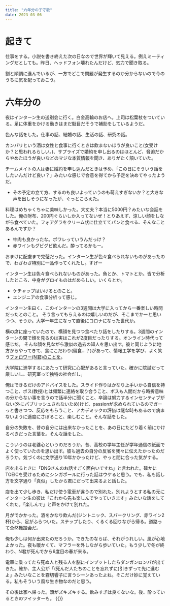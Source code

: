 ```yaml
---
title: "六年分の子守歌"
date: 2023-03-06
---
```


# 起きて
仕事をする。小説を書き終えた次の日なので世界が輝いて見える。例えミーティングだとしても。昨日、ヘッドフォン壊れたんだけど、気力で聞き取る。

割と順調に進んでいるが、一方でどこで問題が発生するのか分からないので今のうちに気を配っておこう。

# 六年分の
夜はインターン生の送別会に行く。白金高輪のお店へ。上司は松葉杖をついている。足に体重をかける動きはまだ駄目だそうで補助をしているようだ。

色んな話をした。仕事の話、結婚の話、生活の話、研究の話。

カンパリという酒は女性と食事に行くときは飲まないほうが良いこと(女受けか？と思われるらしい。)、サプライズで婚約を申し出るのはほとんど、脅迫だからやめたほうが良いなどのマジな本質情報を聞き、ありがたく頷いていた。

チームメイトの人は妻に婚約を申し込んだときは予め、「この日にそういう話をしたいんだけど良い？」みたいな感じで合意を得てから予定を決めてやったようだ。
- その予定の立て方、するのも良いよっていうのも萌えすぎないか？と大きな声を出しそうになったが、ぐっとこらえた。

料理はめちゃくちゃに美味しかった。大丈夫？本当に5000円？みたいな会話をした。俺の財布、200円ぐらいしか入ってないぜ！とりあえず、涼しい顔をしながら食べていた。フォアグラをクリーム状に仕立ててパンと食べる、そんなことあるんですか？
- 牛肉も良かったな。ポワレっていうんだっけ？
- 赤ワインもグビグビ飲んだ。酔ってるかもー。

おまけに配慮まで完璧だった。インターン生が色々食べられないものがあったので、わざわざ特別に一品作ってくれたし。すげー

インターン生は色々食べられないものがあった。魚とか、トマトとか。皆で分析したところ、中身がグロイものはだめらしい。いくらとか。
- ケチャップはいけるとのこと。
- エンジニアの食事分析って感じ。

インターン生曰く、このインターンの3週間は大学に入ってから一番楽しい時間だったとのこと。
そう言ってもらえるのは嬉しいのだが、そこまでかーと思いつつ、そうか。大学一年生になって直後にコロナになった世代か。

横の席に座っていたので、横顔を見つつ食べたり話をしたりする。3週間のインターンの間で顔を見るのは実はこれが2度目だったりする。オンライン時代って感じだ。
そんな顔を見ながら激似の過去の知人を思い出す。彼と同じように地方からやってきて、食にこだわり(偏食...？)があって、情報工学を学び、よく笑う[フォロワー(N君)のことを](/post/2022-10-12)。

大学院に進学するにあたって研究に心配があると言っていた。確かに院試だって厳しいし、研究室って独特の社会だし。

俺はできるだけのアドバイスをした。スライド作りはかなり上手いから自信を持つこと、ボス(教授)とは頻繁に連絡を取り合うこと、ボスも人間だから時折意味の分からない事を言うので話半分に聞くこと、卒論は努力するインセンティブがない(外にパブリッシュされないため)けど、passionが求められているのでガーっと書きつつ、反応をもらうこと、アカデミックの評価は謎な時もあるので病まないように適度にさぼること、楽しむこと。そんな話をした。

自分の失敗を、昔の自分には出来なかったことを、あの日にたどり着く前にかけるべきだった言葉を。そんな話をした。

こういうのは老婆心というのだろうか。昔、高校の学年主任が学年通信の紙面でよく使っていたのを思い出す。彼も過去の自分の反省を我々に伝えたかったのだろうか。気づくのに文字通り10年かかったけど、やっと間に合った気がする。

店を出るときに「DNGさんのお話すごく面白いですね」と言われた。確かにTOEICを受けるためにシンガポールに行った話はウケると思う。でも、私も話し方を文字通り「真似」したから君にだって出来るよと話した。

店を出て少し歩き、私だけ使う電車が違うので別れた。別れようとする私の元にインターン生の彼は「これから先も楽しんでやっていきます」みたいな話をしてくれた。「楽しんで」と声をかけて別れた。

月がでかかった。酒をかなり飲んだ(ジントニック、スパークリング、赤ワイン2杯)から、足がふらついた。ステップしたり、くるくる回りながら帰る。道路って全然舞踏会だ。

俺も少しは何か出来たのだろうか。できたのならば、それがうれしい。風が心地よかった。夜も暖かくて、マフラーを外しながら歩いていた。もう少しで冬が終わり、N君が死んでから6度目の春が来る。

電車に乗ってたら死ぬ人と残る人を脳にインプットしたらダンガンロンパが出てきた。確か、主人公が「(死んだ人たちのことを忘れずに)引きずって先に進むよ」みたいなことを霧切響子に言うシーンあったよね。そこだけ妙に覚えている。私もそういう風な生き物なのだと思う。

その後は家へ帰った。頭がズキズキする。飲みすぎは良くないな。後、酔っているときのツイッターも。
{{<tweet user="dango_bot" id="1632725319751987201">}}